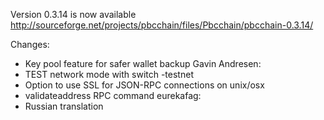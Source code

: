 Version 0.3.14 is now available
http://sourceforge.net/projects/pbcchain/files/Pbcchain/pbcchain-0.3.14/

Changes:
* Key pool feature for safer wallet backup
Gavin Andresen:
* TEST network mode with switch -testnet
* Option to use SSL for JSON-RPC connections on unix/osx
* validateaddress RPC command
eurekafag:
* Russian translation
